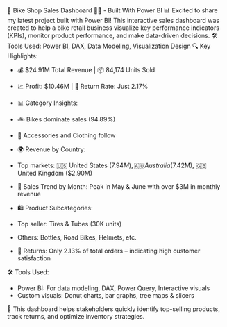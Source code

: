 🚀 Bike Shop Sales Dashboard 🚴‍♂️ - Built With Power BI 📊 
Excited to share my latest project built with Power BI! This interactive sales dashboard was created to help a bike retail business visualize key performance indicators (KPIs), monitor product performance, and make data-driven decisions.
🛠️ Tools Used: Power BI, DAX, Data Modeling, Visualization Design
🔍 Key Highlights:

* 💰 $24.91M Total Revenue | 📦 84,174 Units Sold

* 📈 Profit: $10.46M | 🔁 Return Rate: Just 2.17%

* 📊 Category Insights:

* 🚲 Bikes dominate sales (94.89%)

* 🧢 Accessories and Clothing follow

* 🌍 Revenue by Country:

* Top markets: 🇺🇸 United States ($7.94M), 🇦🇺 Australia ($7.42M), 🇬🇧 United Kingdom ($2.90M)

* 📆 Sales Trend by Month: Peak in May & June with over $3M in monthly revenue

* 🛍️ Product Subcategories:

 * Top seller: Tires & Tubes (30K units)
 * Others: Bottles, Road Bikes, Helmets, etc.

* 🧾 Returns: Only 2.13% of total orders – indicating high customer satisfaction

🛠️ Tools Used:
* Power BI: For data modeling, DAX, Power Query, Interactive visuals
* Custom visuals: Donut charts, bar graphs, tree maps & slicers

🎯 This dashboard helps stakeholders quickly identify top-selling products, track returns, and optimize inventory strategies.
